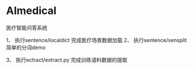 # AImedical
医疗智能问答系统

1、 执行sentence/localdict 完成医疗场景数据加载
2、 执行sentence/sensplit 简单的分词demo

3、 执行ectract/extract.py 完成训练语料数据的提取
